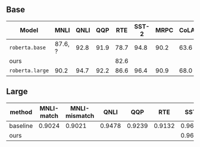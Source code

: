 ## Base

| Model | MNLI | QNLI | QQP | RTE | SST-2 | MRPC | CoLA | STS-B|
|---|---|---|---|---|---|---|---|---|
|`roberta.base`  | 87.6, ? | 92.8 | 91.9 | 78.7 | 94.8 | 90.2 | 63.6 | 91.2|
|ours            |         |      |      | 82.6 |      |      |      |     |
|`roberta.large` | 90.2 | 94.7 | 92.2 | 86.6 | 96.4 | 90.9 | 68.0 | 92.4|


## Large

|method   | MNLI-match | MNLI-mismatch | QNLI | QQP   | RTE   | SST-2    | MRPC  | CoLA   | STS-B  |
|---------|------------|---------------|------|-------|-------|----------|-------|--------|--------|
|baseline |0.9024      |0.9021         |0.9478|0.9239 |0.9132 |0.9643    |0.9038 |0.8655  |0.019   |
|ours     |            |               |      |       |       |0.9659(t) |       |        |        |
